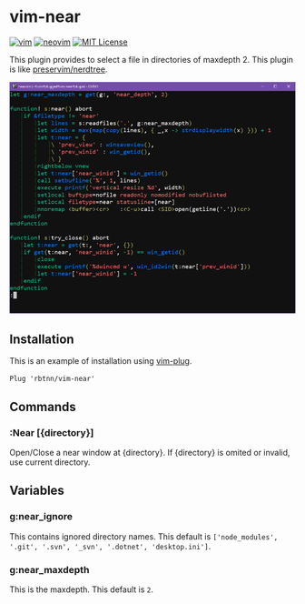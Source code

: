 
# vim-near
[![vim](https://github.com/rbtnn/vim-near/workflows/vim/badge.svg)](https://github.com/rbtnn/vim-near/actions?query=workflow%3Avim)
[![neovim](https://github.com/rbtnn/vim-near/workflows/neovim/badge.svg)](https://github.com/rbtnn/vim-near/actions?query=workflow%3Aneovim)
[![MIT License](https://img.shields.io/badge/license-MIT-blue.svg)](LICENSE)

This plugin provides to select a file in directories of maxdepth 2.
This plugin is like [preservim/nerdtree](https://github.com/preservim/nerdtree).

![](https://raw.githubusercontent.com/rbtnn/vim-near/main/near.gif)

## Installation

This is an example of installation using [vim-plug](https://github.com/junegunn/vim-plug).

```
Plug 'rbtnn/vim-near'
```

## Commands
### :Near [{directory}]
Open/Close a near window at {directory}. If {directory} is omited or invalid, use current directory.

## Variables
### g:near\_ignore
This contains ignored directory names.
This default is `['node_modules', '.git', '.svn', '_svn', '.dotnet', 'desktop.ini']`.

### g:near\_maxdepth
This is the maxdepth.
This default is `2`.

